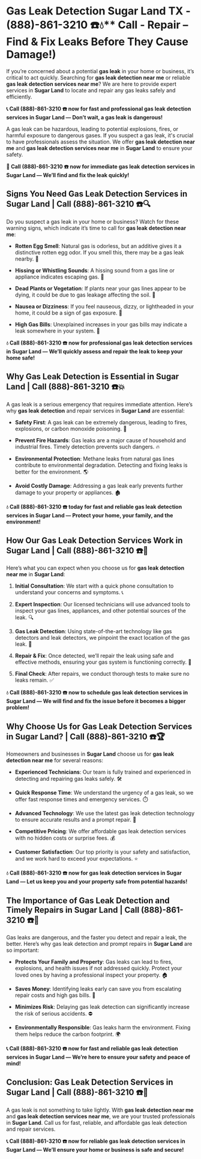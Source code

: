 # Gas Leak Detection Sugar Land TX - (888)-861-3210 ☎️💧** Call - Repair – Find & Fix Leaks Before They Cause Damage!)

If you’re concerned about a potential **gas leak** in your home or business, it’s critical to act quickly. Searching for **gas leak detection near me** or reliable **gas leak detection services near me**? We are here to provide expert services in **Sugar Land** to locate and repair any gas leaks safely and efficiently.

**📞 Call (888)-861-3210 ☎️ now for fast and professional gas leak detection services in Sugar Land — Don’t wait, a gas leak is dangerous!**

A gas leak can be hazardous, leading to potential explosions, fires, or harmful exposure to dangerous gases. If you suspect a gas leak, it's crucial to have professionals assess the situation. We offer **gas leak detection near me** and **gas leak detection services near me** in **Sugar Land** to ensure your safety.

**🚨 Call (888)-861-3210 ☎️ now for immediate gas leak detection services in Sugar Land — We’ll find and fix the leak quickly!**

## **Signs You Need Gas Leak Detection Services in Sugar Land | Call (888)-861-3210 ☎️🔍**

Do you suspect a gas leak in your home or business? Watch for these warning signs, which indicate it’s time to call for **gas leak detection near me**:

- **Rotten Egg Smell**: Natural gas is odorless, but an additive gives it a distinctive rotten egg odor. If you smell this, there may be a gas leak nearby. 💨
- **Hissing or Whistling Sounds**: A hissing sound from a gas line or appliance indicates escaping gas. 📣
- **Dead Plants or Vegetation**: If plants near your gas lines appear to be dying, it could be due to gas leakage affecting the soil. 🌱
- **Nausea or Dizziness**: If you feel nauseous, dizzy, or lightheaded in your home, it could be a sign of gas exposure. 🤢
- **High Gas Bills**: Unexplained increases in your gas bills may indicate a leak somewhere in your system. 💸

**💧 Call (888)-861-3210 ☎️ now for professional gas leak detection services in Sugar Land — We’ll quickly assess and repair the leak to keep your home safe!**

## **Why Gas Leak Detection is Essential in Sugar Land | Call (888)-861-3210 ☎️💥**

A gas leak is a serious emergency that requires immediate attention. Here’s why **gas leak detection** and repair services in **Sugar Land** are essential:

- **Safety First**: A gas leak can be extremely dangerous, leading to fires, explosions, or carbon monoxide poisoning. 🛑
- **Prevent Fire Hazards**: Gas leaks are a major cause of household and industrial fires. Timely detection prevents such dangers. 🔥
- **Environmental Protection**: Methane leaks from natural gas lines contribute to environmental degradation. Detecting and fixing leaks is better for the environment. 🌎
- **Avoid Costly Damage**: Addressing a gas leak early prevents further damage to your property or appliances. 🏚️

**💧 Call (888)-861-3210 ☎️ today for fast and reliable gas leak detection services in Sugar Land — Protect your home, your family, and the environment!**

## **How Our Gas Leak Detection Services Work in Sugar Land | Call (888)-861-3210 ☎️🔧**

Here’s what you can expect when you choose us for **gas leak detection near me** in **Sugar Land**:

1. **Initial Consultation**: We start with a quick phone consultation to understand your concerns and symptoms. 📞
2. **Expert Inspection**: Our licensed technicians will use advanced tools to inspect your gas lines, appliances, and other potential sources of the leak. 🔍
3. **Gas Leak Detection**: Using state-of-the-art technology like gas detectors and leak detectors, we pinpoint the exact location of the gas leak. 🔬
4. **Repair & Fix**: Once detected, we’ll repair the leak using safe and effective methods, ensuring your gas system is functioning correctly. 🔧
5. **Final Check**: After repairs, we conduct thorough tests to make sure no leaks remain. ✅

**💧 Call (888)-861-3210 ☎️ now to schedule gas leak detection services in Sugar Land — We will find and fix the issue before it becomes a bigger problem!**

## **Why Choose Us for Gas Leak Detection Services in Sugar Land? | Call (888)-861-3210 ☎️🏆**

Homeowners and businesses in **Sugar Land** choose us for **gas leak detection near me** for several reasons:

- **Experienced Technicians**: Our team is fully trained and experienced in detecting and repairing gas leaks safely. 🛠️
- **Quick Response Time**: We understand the urgency of a gas leak, so we offer fast response times and emergency services. ⏱️
- **Advanced Technology**: We use the latest gas leak detection technology to ensure accurate results and a prompt repair. 🧪
- **Competitive Pricing**: We offer affordable gas leak detection services with no hidden costs or surprise fees. 💰
- **Customer Satisfaction**: Our top priority is your safety and satisfaction, and we work hard to exceed your expectations. ⭐

**💧 Call (888)-861-3210 ☎️ now for gas leak detection services in Sugar Land — Let us keep you and your property safe from potential hazards!**

## **The Importance of Gas Leak Detection and Timely Repairs in Sugar Land | Call (888)-861-3210 ☎️🚨**

Gas leaks are dangerous, and the faster you detect and repair a leak, the better. Here’s why gas leak detection and prompt repairs in **Sugar Land** are so important:

- **Protects Your Family and Property**: Gas leaks can lead to fires, explosions, and health issues if not addressed quickly. Protect your loved ones by having a professional inspect your property. 🏠
- **Saves Money**: Identifying leaks early can save you from escalating repair costs and high gas bills. 💸
- **Minimizes Risk**: Delaying gas leak detection can significantly increase the risk of serious accidents. ⛔
- **Environmentally Responsible**: Gas leaks harm the environment. Fixing them helps reduce the carbon footprint. 🌍

**📞 Call (888)-861-3210 ☎️ now for fast and reliable gas leak detection services in Sugar Land — We’re here to ensure your safety and peace of mind!**

## **Conclusion: Gas Leak Detection Services in Sugar Land | Call (888)-861-3210 ☎️💨**

A gas leak is not something to take lightly. With **gas leak detection near me** and **gas leak detection services near me**, we are your trusted professionals in **Sugar Land**. Call us for fast, reliable, and affordable gas leak detection and repair services.

**📞 Call (888)-861-3210 ☎️ now for reliable gas leak detection services in Sugar Land — We’ll ensure your home or business is safe and secure!**
